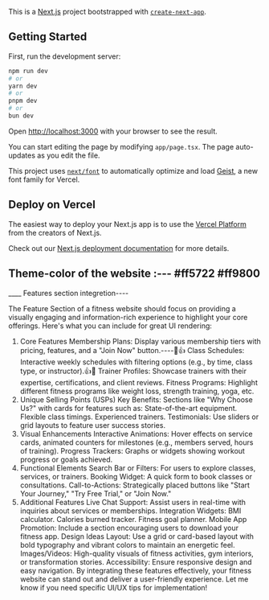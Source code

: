 This is a [Next.js](https://nextjs.org) project bootstrapped with [`create-next-app`](https://nextjs.org/docs/app/api-reference/cli/create-next-app).

## Getting Started

First, run the development server:

```bash
npm run dev
# or
yarn dev
# or
pnpm dev
# or
bun dev
```

Open [http://localhost:3000](http://localhost:3000) with your browser to see the result.

You can start editing the page by modifying `app/page.tsx`. The page auto-updates as you edit the file.

This project uses [`next/font`](https://nextjs.org/docs/app/building-your-application/optimizing/fonts) to automatically optimize and load [Geist](https://vercel.com/font), a new font family for Vercel.



## Deploy on Vercel

The easiest way to deploy your Next.js app is to use the [Vercel Platform](https://vercel.com/new?utm_medium=default-template&filter=next.js&utm_source=create-next-app&utm_campaign=create-next-app-readme) from the creators of Next.js.

Check out our [Next.js deployment documentation](https://nextjs.org/docs/app/building-your-application/deploying) for more details.


## Theme-color of the website :--- #ff5722  #ff9800


____ Features section integretion----


The Feature Section of a fitness website should focus on providing a visually engaging and information-rich experience to highlight your core offerings. Here's what you can include for great UI rendering:

1. Core Features
Membership Plans: Display various membership tiers with pricing, features, and a "Join Now" button.----🏑👍
Class Schedules: Interactive weekly schedules with filtering options (e.g., by time, class type, or instructor).👍🏑
Trainer Profiles: Showcase trainers with their expertise, certifications, and client reviews.
Fitness Programs: Highlight different fitness programs like weight loss, strength training, yoga, etc.
2. Unique Selling Points (USPs)
Key Benefits: Sections like "Why Choose Us?" with cards for features such as:
State-of-the-art equipment.
Flexible class timings.
Experienced trainers.
Testimonials: Use sliders or grid layouts to feature user success stories.
3. Visual Enhancements
Interactive Animations: Hover effects on service cards, animated counters for milestones (e.g., members served, hours of training).
Progress Trackers: Graphs or widgets showing workout progress or goals achieved.
4. Functional Elements
Search Bar or Filters: For users to explore classes, services, or trainers.
Booking Widget: A quick form to book classes or consultations.
Call-to-Actions: Strategically placed buttons like "Start Your Journey," "Try Free Trial," or "Join Now."
5. Additional Features
Live Chat Support: Assist users in real-time with inquiries about services or memberships.
Integration Widgets:
BMI calculator.
Calories burned tracker.
Fitness goal planner.
Mobile App Promotion: Include a section encouraging users to download your fitness app.
Design Ideas
Layout: Use a grid or card-based layout with bold typography and vibrant colors to maintain an energetic feel.
Images/Videos: High-quality visuals of fitness activities, gym interiors, or transformation stories.
Accessibility: Ensure responsive design and easy navigation.
By integrating these features effectively, your fitness website can stand out and deliver a user-friendly experience. Let me know if you need specific UI/UX tips for implementation!
